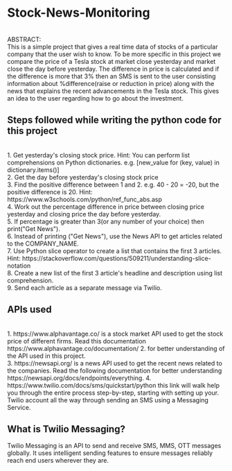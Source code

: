 <h1>Stock-News-Monitoring</h1>

<br>ABSTRACT: </br>
This is a simple project that gives a real time data of stocks of a particular company that the user wish to know. To be more specific 
in this project we compare the price of a Tesla stock at market close yesterday and market close the day before yesterday. The difference
in price is calculated and if the difference is more that 3% then an SMS is sent to the user consisting information about %difference(raise or reduction in price) 
along with the news that explains the recent advancements in the Tesla stock. This gives an idea to the user regarding how to go about the investment.

<h2>Steps followed while writing the python code for this project</h2>
<br>1. Get yesterday's closing stock price. Hint: You can perform list comprehensions on Python dictionaries. e.g. [new_value for (key, value) in dictionary.items()]</br>
2. Get the day before yesterday's closing stock price
<br>3. Find the positive difference between 1 and 2. e.g. 40 - 20 = -20, but the positive difference is 20. Hint: https://www.w3schools.com/python/ref_func_abs.asp</br>
4. Work out the percentage difference in price between closing price yesterday and closing price the day before yesterday.
<br>5. If percentage is greater than 3(or any number of your choice) then print("Get News").</br>
6. Instead of printing ("Get News"), use the News API to get articles related to the COMPANY_NAME.
<br>7. Use Python slice operator to create a list that contains the first 3 articles. Hint: https://stackoverflow.com/questions/509211/understanding-slice-notation</br>
8. Create a new list of the first 3 article's headline and description using list comprehension.
<br>9. Send each article as a separate message via Twilio.</br>

<h2>APIs used</h2>
<br>1. https://www.alphavantage.co/ is a stock market API used to get the stock price of different firms. Read this documentation https://www.alphavantage.co/documentation/ 
2. for better understanding of the API used in this project.</br>
3. https://newsapi.org/ is a news API used to get the recent news related to the companies. Read the following documentation for better understanding https://newsapi.org/docs/endpoints/everything.
4. https://www.twilio.com/docs/sms/quickstart/python this link will walk help you through the entire process step-by-step, starting with setting up your. Twilio account all the way through sending an SMS using a Messaging Service.

<h2>What is Twilio Messaging?</h2>
Twilio Messaging is an API to send and receive SMS, MMS, OTT messages globally. It uses intelligent sending features to ensure messages reliably reach end users wherever they are. 
